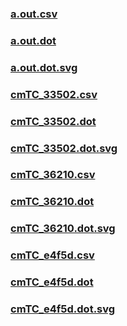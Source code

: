 ### [a.out.csv](a.out.csv)
### [a.out.dot](a.out.dot)
### [a.out.dot.svg](a.out.dot.svg)
### [cmTC_33502.csv](cmTC_33502.csv)
### [cmTC_33502.dot](cmTC_33502.dot)
### [cmTC_33502.dot.svg](cmTC_33502.dot.svg)
### [cmTC_36210.csv](cmTC_36210.csv)
### [cmTC_36210.dot](cmTC_36210.dot)
### [cmTC_36210.dot.svg](cmTC_36210.dot.svg)
### [cmTC_e4f5d.csv](cmTC_e4f5d.csv)
### [cmTC_e4f5d.dot](cmTC_e4f5d.dot)
### [cmTC_e4f5d.dot.svg](cmTC_e4f5d.dot.svg)
